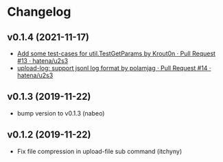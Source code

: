 # Changelog

## v0.1.4 (2021-11-17)

* [Add some test-cases for util.TestGetParams by Krout0n · Pull Request #13 · hatena/u2s3](https://github.com/hatena/u2s3/pull/13)
* [upload-log: support jsonl log format by polamjag · Pull Request #14 · hatena/u2s3](https://github.com/hatena/u2s3/pull/14)

## v0.1.3 (2019-11-22)

* bump version to v0.1.3 (nabeo)

## v0.1.2 (2019-11-22)

* Fix file compression in upload-file sub command (itchyny)
